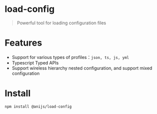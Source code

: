 # load-config

> Powerful tool for loading configuration files

# Features

- Support for various types of profiles：`json, ts, js, yml`
- Typescript Typed APIs
- Support wireless hierarchy nested configuration, and support mixed configuration

# Install

```shell
npm install @anijs/load-config
```
